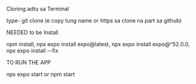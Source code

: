 
Cloning adtu sa Terminal 

type- git clone (e copy tung name or https sa clone na part sa github)


NEEDED to be Install

npm install,
npx expo install expo@latest,
npx expo install expo@^52.0.0,
npx expo install --fix


TO RUN THE APP

npx expo start or npm start
